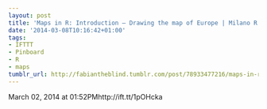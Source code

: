 ```yaml
---
layout: post
title: 'Maps in R: Introduction – Drawing the map of Europe | Milano R net'
date: '2014-03-08T10:16:42+01:00'
tags:
- IFTTT
- Pinboard
- R
- maps
tumblr_url: http://fabiantheblind.tumblr.com/post/78933477216/maps-in-r-introduction-drawing-the-map-of-europe
---
```

March 02, 2014 at 01:52PMhttp://ift.tt/1pOHcka
